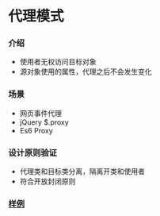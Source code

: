 # 代理模式
### 介绍
- 使用者无权访问目标对象
- 源对象使用的属性，代理之后不会发生变化

### 场景
- 网页事件代理
- jQuery $.proxy
- Es6 Proxy

### 设计原则验证
- 代理类和目标类分离，隔离开类和使用者
- 符合开放封闭原则

### [样例](https://github.com/liao123-git/Design_Pattern/blob/main/%E4%BB%A3%E7%90%86%E6%A8%A1%E5%BC%8F/src/index.js "样例")